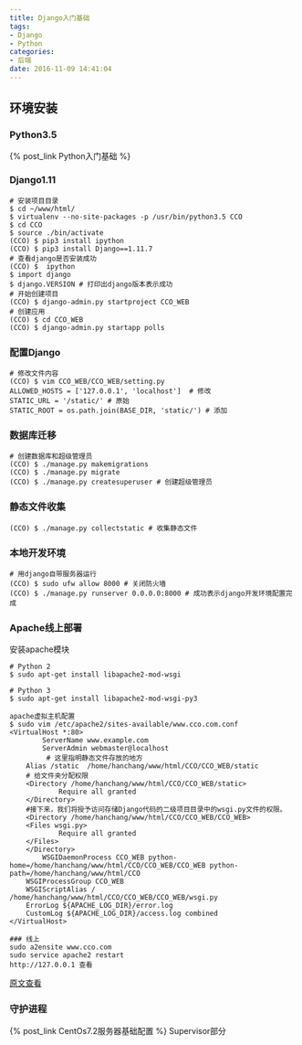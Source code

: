 ```yaml
---
title: Django入门基础
tags:
- Django
- Python
categories:
- 后端
date: 2016-11-09 14:41:04
---
```


## 环境安装

### Python3.5

 {% post_link Python入门基础 %}

### Django1.11

```shell
# 安装项目目录
$ cd ~/www/html/
$ virtualenv --no-site-packages -p /usr/bin/python3.5 CCO
$ cd CCO
$ source ./bin/activate
(CCO) $ pip3 install ipython
(CCO) $ pip3 install Django==1.11.7
# 查看django是否安装成功
(CCO) $  ipython
$ import django
$ django.VERSION # 打印出django版本表示成功
# 开始创建项目
(CCO) $ django-admin.py startproject CCO_WEB
# 创建应用
(CCO) $ cd CCO_WEB
(CCO) $ django-admin.py startapp polls
```

### 配置Django
```shell
# 修改文件内容
(CCO) $ vim CCO_WEB/CCO_WEB/setting.py
ALLOWED_HOSTS = ['127.0.0.1', 'localhost']  # 修改
STATIC_URL = '/static/' # 原始
STATIC_ROOT = os.path.join(BASE_DIR, 'static/') # 添加
```

### 数据库迁移
```shell
# 创建数据库和超级管理员
(CCO) $ ./manage.py makemigrations
(CCO) $ ./manage.py migrate
(CCO) $ ./manage.py createsuperuser # 创建超级管理员
```

### 静态文件收集
```shell
(CCO) $ ./manage.py collectstatic # 收集静态文件
```

### 本地开发环境
```shelll
# 用django自带服务器运行
(CCO) $ sudo ufw allow 8000 # 关闭防火墙
(CCO) $ ./manage.py runserver 0.0.0.0:8000 # 成功表示django开发环境配置完成
```
  
### Apache线上部署

安装apache模块
```shell
# Python 2
$ sudo apt-get install libapache2-mod-wsgi

# Python 3
$ sudo apt-get install libapache2-mod-wsgi-py3
```
  
```shell
apache虚拟主机配置
$ sudo vim /etc/apache2/sites-available/www.cco.com.conf
<VirtualHost *:80>
        ServerName www.example.com
        ServerAdmin webmaster@localhost
         # 这里指明静态文件存放的地方
    Alias /static  /home/hanchang/www/html/CCO/CCO_WEB/static
    # 给文件夹分配权限
    <Directory /home/hanchang/www/html/CCO/CCO_WEB/static>
            Require all granted
    </Directory>
    #接下来，我们将授予访问存储Django代码的二级项目目录中的wsgi.py文件的权限。
    <Directory /home/hanchang/www/html/CCO/CCO_WEB/CCO_WEB>
    <Files wsgi.py>
            Require all granted
    </Files>
    </Directory>
        WSGIDaemonProcess CCO_WEB python-home=/home/hanchang/www/html/CCO/CCO_WEB/CCO_WEB python-path=/home/hanchang/www/html/CCO
    WSGIProcessGroup CCO_WEB
    WSGIScriptAlias / /home/hanchang/www/html/CCO/CCO_WEB/CCO_WEB/wsgi.py
    ErrorLog ${APACHE_LOG_DIR}/error.log
    CustomLog ${APACHE_LOG_DIR}/access.log combined
</VirtualHost>
```
```shell
### 线上
sudo a2ensite www.cco.com
sudo service apache2 restart
http://127.0.0.1 查看
```
[原文查看](https://www.digitalocean.com/community/tutorials/how-to-serve-django-applications-with-apache-and-mod_wsgi-on-ubuntu-16-04)
 
 
 ### 守护进程
 
 {% post_link CentOs7.2服务器基础配置 %} Supervisor部分
 
 